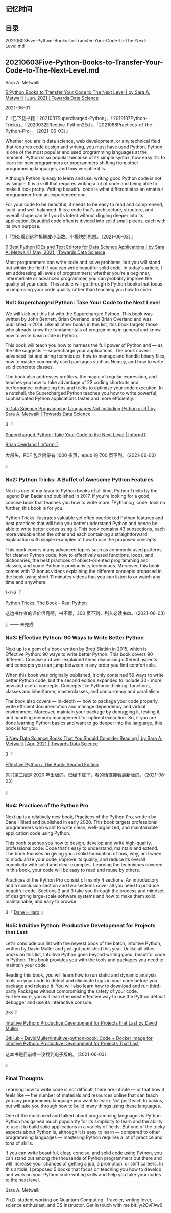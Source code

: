 ## 记忆时间

## 目录

20210603Five-Python-Books-to-Transfer-Your-Code-to-The-Next-Level.md

## 20210603Five-Python-Books-to-Transfer-Your-Code-to-The-Next-Level.md

Sara A. Metwalli

[5 Python Books to Transfer Your Code to The Next Level | by Sara A. Metwalli | Jun, 2021 | Towards Data Science](https://towardsdatascience.com/5-python-books-to-transfer-your-code-to-the-next-level-a5af0981e204)

2021-06-01

2『已下载书籍「2021087Supercharged-Python」、「2019107Python-Tricks」、「2020032Effective-Python2Ed」、「2021088Practices-of-the-Python-Pro」。（2021-06-03）』

Whether you are in data science, web development, or any technical field that requires code design and writing, you must have used Python. Python is one of the most popular and used programming languages at the moment. Python is so popular because of its simple syntax, how easy it's to learn for new programmers or programmers shifting from other programming languages, and how versatile it is.

Although Python is easy to learn and use, writing good Python code is not as simple. It is a skill that requires writing a lot of code and being able to make it look pretty. Writing beautiful code is what differentiates an amateur programmer from an experienced one.

For your code to be beautiful, it needs to be easy to read and comprehend, lucid, and well balanced. It is a code that's architecture, structure, and overall shape can tell you its intent without digging deeper into its application. Beautiful code often is divided into solid small pieces, each with its own purpose.

1『到处看到这种拆解成小函数、小模块的思想。（2021-06-03）』

[6 Best Python IDEs and Text Editors for Data Science Applications | by Sara A. Metwalli | May, 2021 | Towards Data Science](https://towardsdatascience.com/6-best-python-ides-and-text-editors-for-data-science-applications-6986c4522e61)

Most programmers can write code and solve problems, but you will stand out within the field if you can write beautiful solid code. In today's article, I am addressing all levels of programmers; whether you're a beginner, intermediate or advanced programmer, you can probably improve the quality of your code. This article will go through 5 Python books that focus on improving your code quality rather than teaching you how to code.

### No1: Supercharged Python: Take Your Code to the Next Level

We will kick out this list with the Supercharged Python. This book was written by John Bennett, Brian Overland, and Brian Overland and was published in 2019. Like all other books in this list, this book targets those who already know the fundamentals of programming in general and know how to write basic code in Python.

This book will teach you how to harness the full power of Python and — as the title suggests — supercharge your applications. The book covers advanced list and string techniques, how to manage and handle binary files, how to master commonly used packages such as Numpy, and how to write solid concrete classes.

The book also addresses profilers, the magic of regular expression, and teaches you how to take advantage of 22 coding shortcuts and performance-enhancing tips and tricks to optimize your code execution. In a nutshell, the Supercharged Python teaches you how to write powerful, sophisticated Python applications faster and more efficiently.

[5 Data Science Programming Languages Not Including Python or R | by Sara A. Metwalli | Towards Data Science](https://towardsdatascience.com/5-data-science-programming-languages-not-including-python-or-r-3ad111134771)

3『

[Supercharged Python: Take Your Code to the Next Level | InformIT](https://www.informit.com/store/supercharged-python-take-your-code-to-the-next-level-9780135159941?w_ptgrevartcl=22+Python+Tricks_2979063)

[Brian Overland | InformIT](https://www.informit.com/authors/bio/78f2d71e-2ce7-4274-af74-60f13285e424)

大部头，PDF 包含附录有 1000 多页，epub 的 700 页不到。（2021-06-03）

』

### No2: Python Tricks: A Buffet of Awesome Python Features

Next is one of my favorite Python books of all time, Python Tricks by the legend Dan Badar and published in 2017. If you're looking for a good, concise book that teaches you how to write more「Pythonic」code, look no further, this book is for you.

Python Tricks illustrates valuable yet often overlooked Python features and best practices that will help you better understand Python and hence be able to write better codes using it. This book contains 43 subsections, each more valuable than the other and each containing a straightforward explanation with simple examples of how to use the proposed concepts.

This book covers many advanced topics such as commonly used patterns for cleaner Python code, how to effectively used functions, loops, and dictionaries, the best practices of object-oriented programming and classes, and some Pythonic productivity techniques. Moreover, this book comes with 12 bonus videos explaining the different concepts proposed in the book using short 11 minutes videos that you can listen to or watch any time and anywhere.

1-2-3『

[Python Tricks: The Book – Real Python](https://realpython.com/products/python-tricks-book/)

这边书作者的评价很高啊，书不厚，300 页不到，列入必读书单。（2021-06-03）

』—— 未完成

### No3: Effective Python: 90 Ways to Write Better Python

Next up is a gem of a book written by Brett Slatkin in 2015, which is Effective Python: 90 ways to write better Python. This book covers 90 different. Concise and well-explained items discussing different aspects and concepts you can jump between in any order you find comfortable.

When this book was originally published, it only contained 59 ways to write better Python code, but the second edition expanded to include 30+ more new and useful concepts. Concepts like Pythonic thinking, functions, classes and inheritance, masterclasses, and concurrency and parallelism.

The book also covers — in-depth — how to package your code properly, write efficient documentation and manage dependency and virtual environment. Moreover, maintain your package by debugging it, testing it, and handling memory management for optimal execution. So, if you are done learning Python basics and want to go deeper into the language, this book is for you.

[5 New Data Science Books That You Should Consider Reading | by Sara A. Metwalli | Apr, 2021 | Towards Data Science](https://towardsdatascience.com/5-new-data-science-books-that-you-should-consider-reading-c90aec1d5b0d)

3『

[Effective Python › The Book: Second Edition](https://effectivepython.com/)

原书第二版是 2020 年出版的，已经下载了，看的话直接看最新版的。（2021-06-03）

』

### No4: Practices of the Python Pro

Next up is a relatively new book, Practices of the Python Pro, written by Dane Hillard and published in early 2020. This book targets professional programmers who want to write clean, well-organized, and maintainable application code using Python.

This book teaches you how to design, develop and write high-quality, professional code. Code that's easy to understand, maintain and extend. The book focuses on giving you a solid foundation of how, why, and when to modularize your code, improve its quality, and reduce its overall complicity with solid and clear examples. Learning the techniques covered in this book, your code will be easy to read and reuse by others.

Practices of the Python Pro consist of mainly 4 sections. An introductory and a conclusion section and two sections cover all you need to produce beautiful code. Sections 2 and 3 take you through the process and mindset of designing large-scale software systems and how to make them solid, maintainable, and easy to browse.

3『 [Dane Hillard](https://dane.engineering/) 』

### No5: Intuitive Python: Productive Development for Projects that Last

Let's conclude our list with the newest book of the batch, Intuitive Python, written by David Muller and just got published this year. Unlike all other books on this list, Intuitive Python goes beyond writing good, beautiful code in Python. This book provides you with the tools and packages you need to maintain your code.

Reading this book, you will learn how to run static and dynamic analysis tools on your code to detect and eliminate bugs in your code before you package and release it. You will also learn how to download and run third-party Packages without compromising the safety of your code. Furthermore, you will learn the most effective way to use the Python default debugger and use its interactive console.

2-3『

[Intuitive Python: Productive Development for Projects that Last by David Muller](https://pragprog.com/titles/dmpython/intuitive-python/)

[GitHub - DavidMuller/intuitive-python-book: Code + Docker image for Intuitive Python: Productive Development for Projects That Last](https://github.com/DavidMuller/intuitive-python-book)

这本书是目前唯一没找到电子版的。（2021-06-03）

』

### Final Thoughts

Learning how to write code is not difficult, there are infinite — or that how it feels like — the number of materials and resources online that can teach you any programming language you want to learn. Not just teach to basics, but will take you through how to build many things using these languages.

One of the most used and talked about programming languages is Python. Python has gained much popularity for its simplicity to learn and the ability to use it to build solid applications in a variety of fields. But one of the tricky aspects about Python is, although it is easy to learn — compared to other programming languages — mastering Python requires a lot of practice and tons of skills.

If you can write beautiful, clear, concise, and solid code using Python, you can stand out among the thousands of Python programmers out there and will increase your chances of getting a job, a promotion, or shift careers. In this article, I proposed 5 books that focus on teaching you how to develop and work on your Python code writing skills and help you take your codes to the next level.

Sara A. Metwalli

Ph.D. student working on Quantum Computing. Traveler, writing lover, science enthusiast, and CS instructor. Get in touch with me bit.ly/2CvFAw6